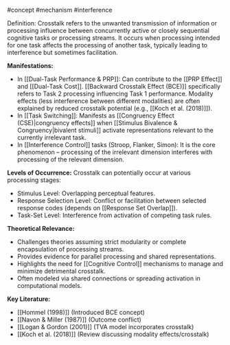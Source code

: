 #concept #mechanism #interference

Definition: Crosstalk refers to the unwanted transmission of information or processing influence between concurrently active or closely sequential cognitive tasks or processing streams. It occurs when processing intended for one task affects the processing of another task, typically leading to interference but sometimes facilitation.

**Manifestations:**

- In [[Dual-Task Performance & PRP]]: Can contribute to the [[PRP Effect]] and [[Dual-Task Cost]]. [[Backward Crosstalk Effect (BCE)]] specifically refers to Task 2 processing influencing Task 1 performance. Modality effects (less interference between different modalities) are often explained by reduced crosstalk potential (e.g., [[Koch et al. (2018)]]).
- In [[Task Switching]]: Manifests as [[Congruency Effect (CSE)|congruency effects]] when [[Stimulus Bivalence & Congruency|bivalent stimuli]] activate representations relevant to the currently irrelevant task.
- In [[Interference Control]] tasks (Stroop, Flanker, Simon): It is the core phenomenon – processing of the irrelevant dimension interferes with processing of the relevant dimension.

**Levels of Occurrence:** Crosstalk can potentially occur at various processing stages:

- Stimulus Level: Overlapping perceptual features.
- Response Selection Level: Conflict or facilitation between selected response codes (depends on [[Response Set Overlap]]).
- Task-Set Level: Interference from activation of competing task rules.

**Theoretical Relevance:**

- Challenges theories assuming strict modularity or complete encapsulation of processing streams.
- Provides evidence for parallel processing and shared representations.
- Highlights the need for [[Cognitive Control]] mechanisms to manage and minimize detrimental crosstalk.
- Often modeled via shared connections or spreading activation in computational models.

**Key Literature:**

- [[Hommel (1998)]] (Introduced BCE concept)
- [[Navon & Miller (1987)]] (Outcome conflict)
- [[Logan & Gordon (2001)]] (TVA model incorporates crosstalk)
- [[Koch et al. (2018)]] (Review discussing modality effects/crosstalk)